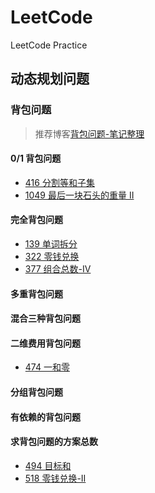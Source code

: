 # LeetCode
LeetCode Practice

## 动态规划问题

### 背包问题

> 推荐博客[背包问题-笔记整理](https://blog.csdn.net/weixin_41162823/article/details/87878853)

#### 0/1 背包问题

- [416 分割等和子集](https://leetcode-cn.com/problems/partition-equal-subset-sum/)
- [1049 最后一块石头的重量 II](https://leetcode-cn.com/problems/last-stone-weight-ii/)

#### 完全背包问题

- [139 单词拆分](https://leetcode-cn.com/problems/word-break/)
- [322 零钱兑换](https://leetcode-cn.com/problems/coin-change/)
- [377 组合总数-IV](https://leetcode-cn.com/problems/combination-sum-iv/)

#### 多重背包问题

#### 混合三种背包问题

#### 二维费用背包问题

- [474 一和零](https://leetcode-cn.com/problems/ones-and-zeroes/)

#### 分组背包问题

#### 有依赖的背包问题

#### 求背包问题的方案总数

- [494 目标和](https://leetcode-cn.com/problems/target-sum/)
- [518 零钱兑换-II](https://leetcode-cn.com/problems/coin-change-2/)